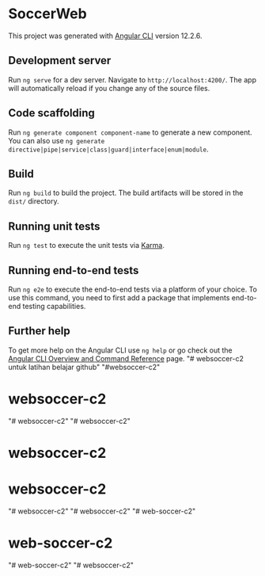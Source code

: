 # SoccerWeb

This project was generated with [Angular CLI](https://github.com/angular/angular-cli) version 12.2.6.

## Development server

Run `ng serve` for a dev server. Navigate to `http://localhost:4200/`. The app will automatically reload if you change any of the source files.

## Code scaffolding

Run `ng generate component component-name` to generate a new component. You can also use `ng generate directive|pipe|service|class|guard|interface|enum|module`.

## Build

Run `ng build` to build the project. The build artifacts will be stored in the `dist/` directory.

## Running unit tests

Run `ng test` to execute the unit tests via [Karma](https://karma-runner.github.io).

## Running end-to-end tests

Run `ng e2e` to execute the end-to-end tests via a platform of your choice. To use this command, you need to first add a package that implements end-to-end testing capabilities.

## Further help

To get more help on the Angular CLI use `ng help` or go check out the [Angular CLI Overview and Command Reference](https://angular.io/cli) page.
"# websoccer-c2 untuk latihan belajar github"
"#websoccer-c2" 
# websoccer-c2
"# websoccer-c2" 
"# websoccer-c2" 
# websoccer-c2
# websoccer-c2
"# websoccer-c2" 
"# websoccer-c2" 
"# web-soccer-c2" 
# web-soccer-c2
"# web-soccer-c2" 
"# websoccer-c2" 
